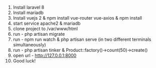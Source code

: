 1. Install laravel 8
2. Install mariadb 
3. Install vuejs 2 & npm install vue-router vue-axios & npm install
4. start service apache2 & mariadb
5. clone project to /var/www/html
6. run - php artisan migrate
7. run - npm run watch & php artisan serve (in two different terminals simultaneously)
8. run - php artisan tinker & Product::factory()->count(50)->create()
9. open url -  http://127.0.0.1:8000
10.  Good luck!
